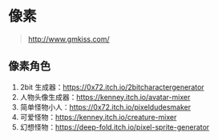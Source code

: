 # 像素

> <http://www.gmkiss.com/>

## 像素角色

1. 2bit 生成器：<https://0x72.itch.io/2bitcharactergenerator>
2. 人物头像生成器：<https://kenney.itch.io/avatar-mixer>
3. 简单怪物小人：<https://0x72.itch.io/pixeldudesmaker>
4. 可爱怪物：<https://kenney.itch.io/creature-mixer>
5. 幻想怪物：<https://deep-fold.itch.io/pixel-sprite-generator>
